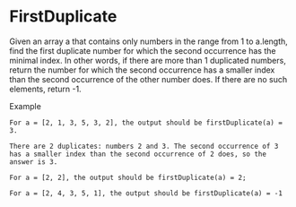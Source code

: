 # FirstDuplicate

Given an array a that contains only numbers in the range from 1 to a.length, find the first duplicate number for which the second occurrence has the minimal index. In other words, if there are more than 1 duplicated numbers, return the number for which the second occurrence has a smaller index than the second occurrence of the other number does. If there are no such elements, return -1.

Example

``` 
For a = [2, 1, 3, 5, 3, 2], the output should be firstDuplicate(a) = 3.

There are 2 duplicates: numbers 2 and 3. The second occurrence of 3 has a smaller index than the second occurrence of 2 does, so the answer is 3.

For a = [2, 2], the output should be firstDuplicate(a) = 2;

For a = [2, 4, 3, 5, 1], the output should be firstDuplicate(a) = -1
```